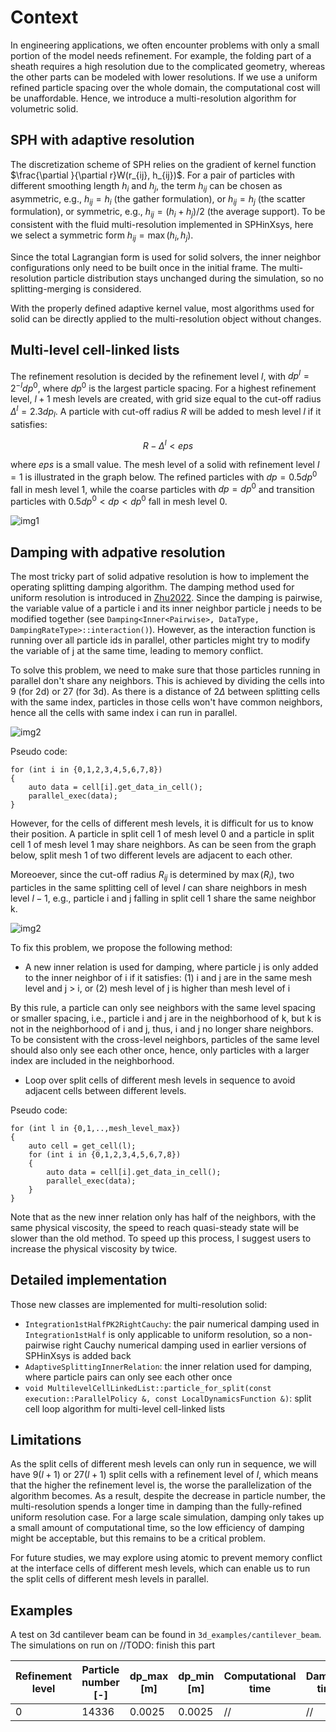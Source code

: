 # Context
In engineering applications, we often encounter problems with only a small portion of the model needs refinement. For example, the folding part of a sheath requires a high resolution due to the complicated geometry, whereas the other parts can be modeled with lower resolutions. If we use a uniform refined particle spacing over the whole domain, the computational cost will be unaffordable. Hence, we introduce a multi-resolution algorithm for volumetric solid. 

## SPH with adaptive resolution
The discretization scheme of SPH relies on the gradient of kernel function $\frac{\partial }{\partial r}W(r_{ij}, h_{ij})$. For a pair of particles with different smoothing length $h_{i}$ and $h_j$, the term $h_{ij}$ can be chosen as asymmetric, e.g., $h_{ij}=h_i$ (the gather formulation), or $h_{ij}=h_j$ (the scatter formulation), or symmetric, e.g., $h_{ij}=(h_i+h_j)/2$ (the average support). To be consistent with the fluid multi-resolution implemented in SPHinXsys, here we select a symmetric form $h_{ij} = \max(h_i, h_j)$.

Since the total Lagrangian form is used for solid solvers, the inner neighbor configurations only need to be built once in the initial frame. The multi-resolution particle distribution stays unchanged during the simulation, so no splitting-merging is considered.

With the properly defined adaptive kernel value, most algorithms used for solid can be directly applied to the multi-resolution object without changes.

## Multi-level cell-linked lists
The refinement resolution is decided by the refinement level $l$, with $dp^{l} = 2^{-l} dp^0$, where $dp^0$ is the largest particle spacing. For a highest refinement level, $l+1$ mesh levels are created, with grid size equal to the cut-off radius $\Delta^l = 2.3dp_{l}$. A particle with cut-off radius $R$ will be added to mesh level $l$ if it satisfies:

$$R - \Delta^l < eps$$

where $eps$ is a small value. The mesh level of a solid with refinement level $l=1$ is illustrated in the graph below. The refined particles with $dp=0.5dp^0$ fall in mesh level 1, while the coarse particles with $dp=dp^0$ and transition particles with $0.5dp^0 < dp < dp^0$ fall in mesh level 0.

![img1](./multi_cell_level.svg)

## Damping with adpative resolution
The most tricky part of solid adpative resolution is how to implement the operating splitting damping algorithm. The damping method used for uniform resolution is introduced in [Zhu2022](https://doi.org/10.1016/j.jcp.2022.111105). Since the damping is pairwise, the variable value of a particle i and its inner neighbor particle j needs to be modified together (see `Damping<Inner<Pairwise>, DataType, DampingRateType>::interaction()`). However, as the interaction function is running over all particle ids in parallel, other particles might try to modify the variable of j at the same time, leading to memory conflict. 

To solve this problem, we need to make sure that those particles running in parallel don't share any neighbors. This is achieved by dividing the cells into 9 (for 2d) or 27 (for 3d). As there is a distance of $2\Delta$ between splitting cells with the same index, particles in those cells won't have common neighbors, hence all the cells with same index i can run in parallel. 

![img2](./split_cell.svg)

Pseudo code:

```
for (int i in {0,1,2,3,4,5,6,7,8})
{
    auto data = cell[i].get_data_in_cell();
    parallel_exec(data);
}
```

However, for the cells of different mesh levels, it is difficult for us to know their position. A particle in split cell 1 of mesh level 0 and a particle in split cell 1 of mesh level 1 may share neighbors. As can be seen from the graph below, split mesh 1 of two different levels are adjacent to each other.

Moreoever, since the cut-off radius $R_{ij}$ is determined by $\max(R_i)$, two particles in the same splitting cell of level $l$ can share neighbors in mesh level $l-1$, e.g., particle i and j falling in split cell 1 share the same neighbor k.

![img2](./multi_level_split_cell.svg)

To fix this problem, we propose the following method:

*  A new inner relation is used for damping, where particle j is only added to the inner neighbor of i if it satisfies: (1) i and j are in the same mesh level and j > i, or (2) mesh level of j is higher than mesh level of i

 By this rule, a particle can only see neighbors with the same level spacing or smaller spacing, i.e., particle i and j are in the neighborhood of k, but k is not in the neighborhood of i and j, thus, i and j no longer share neighbors. To be consistent with the cross-level neighbors, particles of the same level should also only see each other once, hence, only particles with a larger index are included in the neighborhood.

*  Loop over split cells of different mesh levels in sequence to avoid adjacent cells between different levels. 

Pseudo code:
```
for (int l in {0,1,..,mesh_level_max})
{
    auto cell = get_cell(l);
    for (int i in {0,1,2,3,4,5,6,7,8})
    {
        auto data = cell[i].get_data_in_cell();
        parallel_exec(data);
    }
}
```

Note that as the new inner relation only has half of the neighbors, with the same physical viscosity, the speed to reach quasi-steady state will be slower than the old method. To speed up this process, I suggest users to increase the physical viscosity by twice.

## Detailed implementation

Those new classes are implemented for multi-resolution solid:

* `Integration1stHalfPK2RightCauchy`: the pair numerical damping used in `Integration1stHalf` is only applicable to uniform resolution, so a non-pairwise right Cauchy numerical damping used in earlier versions of SPHinXsys is added back
* `AdaptiveSplittingInnerRelation`: the inner relation used for damping, where particle pairs can only see each other once
* `void MultilevelCellLinkedList::particle_for_split(const execution::ParallelPolicy &, const LocalDynamicsFunction &)`: split cell loop algorithm for multi-level cell-linked lists

## Limitations
As the split cells of different mesh levels can only run in sequence, we will have $9(l+1)$ or $27(l+1)$ split cells with a refinement level of $l$, which means that the higher the refinement level is, the worse the parallelization of the algorithm becomes. As a result, despite the decrease in particle number, the multi-resolution spends a longer time in damping than the fully-refined uniform resolution case. For a large scale simulation, damping only takes up a small amount of computational time, so the low efficiency of damping might be acceptable, but this remains to be a critical problem.

For future studies, we may explore using atomic to prevent memory conflict at the interface cells of different mesh levels, which can enable us to run the split cells of different mesh levels in parallel.

## Examples

A test on 3d cantilever beam can be found in `3d_examples/cantilever_beam`. The simulations on run on //TODO: finish this part

| Refinement level | Particle number [-]| dp_max [m] | dp_min [m] | Computational time | Damping time |
|-------|------------------|----------------------------|--------------------------------------|-----------------------|-----------------|
| 0 | 14336 | 0.0025 | 0.0025 | // | // |
